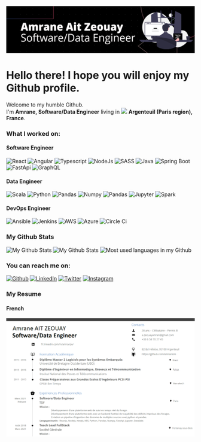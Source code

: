 <img src="./banner.png" alt="My banner"/>
<h1>Hello there! I hope you will enjoy my Github profile.</h1>


<p>Welcome to my humble Github. </br> I'm <b>Amrane, Software/Data Engineer</b> living in <img src="https://cdn-icons-png.flaticon.com/512/197/197560.png" width="13"/> <b>Argenteuil (Paris region), France</b>.</p>

<h3>What I worked on:</h3>
<p>
  <h4>Software Engineer</h4>
  <p>
    <img alt="React" src="https://img.shields.io/badge/React-20232A?style=for-the-badge&logo=react&logoColor=61DAFB" /> <img alt="Angular" src="https://img.shields.io/badge/Angular-DD0031?style=for-the-badge&logo=angular&logoColor=white" /> <img alt="Typescript" src="https://img.shields.io/badge/TypeScript-007ACC?style=for-the-badge&logo=typescript&logoColor=white" /> <img alt="NodeJs" src="https://img.shields.io/badge/Node.js-339933?style=for-the-badge&logo=nodedotjs&logoColor=white" /> <img alt="SASS" src="https://img.shields.io/badge/Sass-CC6699?style=for-the-badge&logo=sass&logoColor=white" /> <img alt="Java" src="https://img.shields.io/badge/Java-ED8B00?style=for-the-badge&logo=java&logoColor=white" /> <img alt="Spring Boot" src="https://img.shields.io/badge/Spring_Boot-F2F4F9?style=for-the-badge&logo=spring-boot" /> <img alt="FastApi" src="https://img.shields.io/badge/fastapi-109989?style=for-the-badge&logo=FASTAPI&logoColor=white" /> <img alt="GraphQL" src="https://img.shields.io/badge/GraphQl-E10098?style=for-the-badge&logo=graphql&logoColor=white" />
  </p>

  <h4>Data Engineer</h4>
  <p>
    <img alt="Scala" src="https://img.shields.io/badge/Scala-DC322F?style=for-the-badge&logo=scala&logoColor=white" /> <img alt="Python" src="https://img.shields.io/badge/Python-3776AB?style=for-the-badge&logo=python&logoColor=white" /> <img alt="Pandas" src="https://img.shields.io/badge/Pandas-2C2D72?style=for-the-badge&logo=pandas&logoColor=white" /> <img alt="Numpy" src="https://img.shields.io/badge/Numpy-777BB4?style=for-the-badge&logo=numpy&logoColor=white" /> <img alt="Pandas" src="https://img.shields.io/badge/Pandas-2C2D72?style=for-the-badge&logo=pandas&logoColor=white" /> <img alt="Jupyter" src="https://img.shields.io/badge/Jupyter-F37626.svg?&style=for-the-badge&logo=Jupyter&logoColor=white" /> <img alt="Spark" src="https://img.shields.io/badge/Apache_Spark-FFFFFF?style=for-the-badge&logo=apachespark&logoColor=#E35A16" />
  </p>

  <h4>DevOps Engineer</h4>
  <p>
    <img alt="Ansible" src="https://img.shields.io/badge/Ansible-000000?style=for-the-badge&logo=ansible&logoColor=white" /> <img alt="Jenkins" src="https://img.shields.io/badge/Jenkins-D24939?style=for-the-badge&logo=Jenkins&logoColor=white" /> <img alt="AWS" src="https://img.shields.io/badge/Amazon_AWS-FF9900?style=for-the-badge&logo=amazonaws&logoColor=white" /> <img alt="Azure" src="https://img.shields.io/badge/microsoft%20azure-0089D6?style=for-the-badge&logo=microsoft-azure&logoColor=white" /> <img alt="Circle Ci" src="https://img.shields.io/badge/circleci-343434?style=for-the-badge&logo=circleci&logoColor=white" />
  </p>
</p>
<h3>My Github Stats</h3>
<img src="https://github-readme-stats.vercel.app/api?username=amraneze&theme=radical" alt="My Github Stats" />
<img src="https://github-readme-streak-stats.herokuapp.com/?user=amraneze&theme=radical" alt="My Github Stats" />
<img src="https://github-readme-stats.vercel.app/api/top-langs/?username=amraneze&theme=radical" alt="Most used languages in my Github" />

<h3>You can reach me on:</h3>
<p><a href="https://github.com/amraneze" target="_blank"><img alt="Github" src="https://img.shields.io/badge/GitHub-100000?style=for-the-badge&logo=github&logoColor=white" /></a> <a href="https://www.linkedin.com/in/amraneze" target="_blank"><img alt="LinkedIn" src="https://img.shields.io/badge/LinkedIn-0077B5?style=for-the-badge&logo=linkedin&logoColor=white" /></a> <a href="https://twitter.com/amraneze" target="_blank"><img alt="Twitter" src="https://img.shields.io/badge/Twitter-1DA1F2?style=for-the-badge&logo=twitter&logoColor=white" /></a> <a href="https://www.instagram.com/photo.noob.grapher/" target="_blank"><img alt="Instagram" src="https://img.shields.io/badge/Instagram-E4405F?style=for-the-badge&logo=instagram&logoColor=white" /></a>
</p>

<h3>My Resume</h3>
<h4>French</h4>
<a href="https://github.com/Amraneze/amraneze/raw/main/AIT_ZEOUAY_AMRANE_FRENCH_CV.pdf" target="_blank"><img alt="My french resume" src="./images/screenshots/AIT_ZEOUAY_AMRANE_FRENCH_CV.png" /></a>